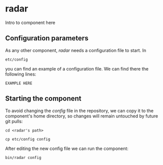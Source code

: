 # radar
Intro to component here


## Configuration parameters
As any other component, *radar* needs a configuration file to start. In
```
etc/config
```
you can find an example of a configuration file. We can find there the following lines:
```
EXAMPLE HERE
```

## Starting the component
To avoid changing the *config* file in the repository, we can copy it to the component's home directory, so changes will remain untouched by future git pulls:

```
cd <radar's path> 
```
```
cp etc/config config
```

After editing the new config file we can run the component:

```
bin/radar config
```
